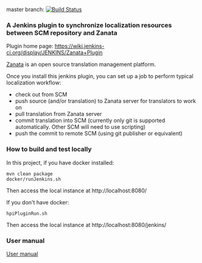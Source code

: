 master branch: [![Build Status](https://ci.jenkins.io/buildStatus/icon?job=Plugins/zanata-plugin/master)](https://ci.jenkins.io/job/Plugins/job/zanata-plugin/job/master/)

### A Jenkins plugin to synchronize localization resources between SCM repository and Zanata

Plugin home page: https://wiki.jenkins-ci.org/display/JENKINS/Zanata+Plugin
 
[Zanata](https://zanata.org) is an open source translation management platform. 

Once you install this jenkins plugin, you can set up a job to perform typical localization workflow:
- check out from SCM
- push source (and/or translation) to Zanata server for translators to work on
- pull translation from Zanata server
- commit translation into SCM (currently only git is supported automatically. Other SCM will need to use scripting)
- push the commit to remote SCM (using git publisher or equivalent)

### How to build and test locally
In this project, if you have docker installed:

```
mvn clean package
docker/runJenkins.sh
```
Then access the local instance at http://localhost:8080/

If you don't have docker:
```
hpiPluginRun.sh
```
Then access the local instance at http://localhost:8080/jenkins/

### User manual
[User manual](http://zanata-jenkins-plugin.readthedocs.io)
